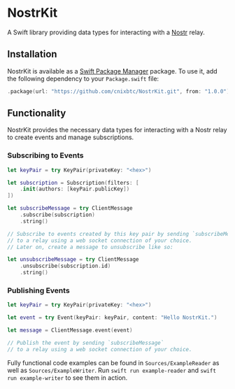 # NostrKit 

A Swift library providing data types for interacting with a [Nostr](https://github.com/nostr-protocol/nostr) relay.

## Installation

NostrKit is available as a [Swift Package Manager](https://swift.org/package-manager/) package.
To use it, add the following dependency to your `Package.swift` file:

``` swift
.package(url: "https://github.com/cnixbtc/NostrKit.git", from: "1.0.0"),
```

## Functionality

NostrKit provides the necessary data types for interacting with a Nostr relay to create events and manage subscriptions.

### Subscribing to Events

``` swift
let keyPair = try KeyPair(privateKey: "<hex>")

let subscription = Subscription(filters: [
    .init(authors: [keyPair.publicKey])
])

let subscribeMessage = try ClientMessage
    .subscribe(subscription)
    .string()

// Subscribe to events created by this key pair by sending `subscribeMessage` 
// to a relay using a web socket connection of your choice. 
// Later on, create a message to unsubscribe like so:

let unsubscribeMessage = try ClientMessage
    .unsubscribe(subscription.id)
    .string()
```

### Publishing Events

``` swift
let keyPair = try KeyPair(privateKey: "<hex>")

let event = try Event(keyPair: keyPair, content: "Hello NostrKit.")

let message = ClientMessage.event(event)

// Publish the event by sending `subscribeMessage` 
// to a relay using a web socket connection of your choice. 
```

Fully functional code examples can be found in `Sources/ExampleReader` as well as `Sources/ExampleWriter`.
Run `swift run example-reader` and `swift run example-writer` to see them in action.
